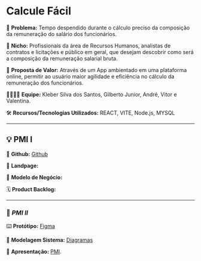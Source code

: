 # Calcule Fácil

🙁 **Problema:** Tempo despendido durante o cálculo preciso da composição da remuneração do salário dos funcionários.

🙂 **Nicho:** Profissionais da área de Recursos Humanos, analistas de contratos e licitações e público em geral, que desejam descobrir como será a composição da remuneração salarial bruta.

🎁 **Proposta de Valor:** Através de um App ambientado em uma plataforma online, permitir ao usuário maior agilidade e eficiência no cálculo da remuneração dos funcionários.

🧑‍💻👩‍💻 **Equipe:** Kleber Silva dos Santos, Gilberto Junior, André, Vitor e Valentina.

🛠️ **Recursos/Tecnologias Utilizados:** REACT, VITE, Node.js, MYSQL

---

## 💡 PMI I

🔗 **Github:** [Github](https://github.com/KleberYuu/PMI)

🛬 **Landpage:**

🤝 **Modelo de Negócio:**

🗓️ **Product Backlog:**

---

### 📲 _PMI II_

⌨️ **Protótipo:** [Figma](https://www.figma.com/proto/Rfkblm0m8zlSMdBArr6iWf/teste?type=design&node-id=1-2&t=FkAcddEhIgxMYO1p-1&scaling=min-zoom&page-id=0%3A1&starting-point-node-id=1%3A2&show-proto-sidebar=1&mode=design)

📝 **Modelagem Sistema:** [Diagramas](https://drive.google.com/file/d/1Sv3x3oL_UHv7cHZjMhzjMEK73gPLj_AA/view?usp=sharing)

📝 **Apresentação:** [PMI](https://drive.google.com/file/d/1QY7b9JWtCz5qQ5t_ifWA777bewpub9LF/view?usp=sharing).
